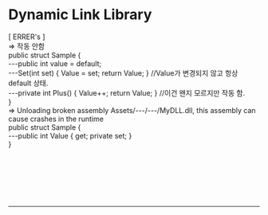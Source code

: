 # Dynamic Link Library
[ ERRER's ]
<br>=> 작동 안함
<br>public struct Sample {
<br>---public int value = default;
<br>---Set(int set) { Value = set; return Value; } //Value가 변경되지 않고 항상 default 상태.
<br>---private int Plus() { Value++;  return Value; } //이건 왠지 모르지만 작동 함.
<br>}
<br>=> Unloading broken assembly Assets/---/---/MyDLL.dll, this assembly can cause crashes in the runtime
<br>public struct Sample {
<br>---public int Value { get; private set; }
<br>}
<br>
<br>
<br>
<br>
<br>
<br>
<br><hr>
